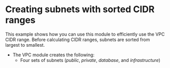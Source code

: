 # Creating subnets with sorted CIDR ranges

This example shows how you can use this module to efficiently use the VPC CIDR range. Before calculating CIDR ranges, subnets are sorted from largest to smallest.

* The VPC module creates the following:
  * Four sets of subnets (*public*, *private*, *database*, and *infrastructure*)
